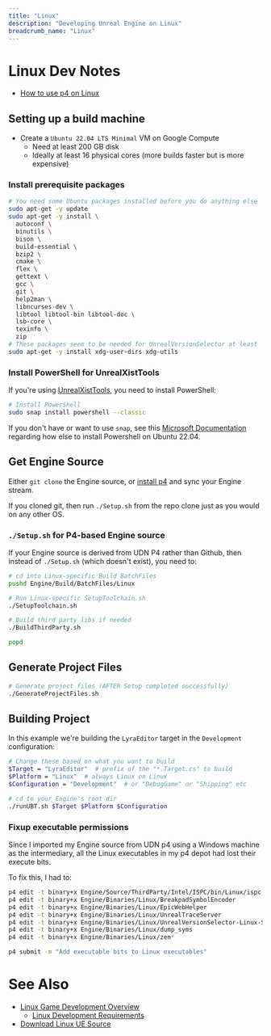 ```yaml
---
title: "Linux"
description: "Developing Unreal Engine on Linux"
breadcrumb_name: "Linux"
---
```


# Linux Dev Notes

- [How to use p4 on Linux](/UE5/Linux/p4)

## Setting up a build machine

- Create a `Ubuntu 22.04 LTS Minimal` VM on Google Compute
  - Need at least 200 GB disk
  - Ideally at least 16 physical cores (more builds faster but is more expensive)

### Install prerequisite packages

```bash
# You need some Ubuntu packages installed before you do anything else
sudo apt-get -y update
sudo apt-get -y install \
  autoconf \
  binutils \
  bison \
  build-essential \
  bzip2 \
  cmake \
  flex \
  gettext \
  gcc \
  git \
  help2man \
  libncurses-dev \
  libtool libtool-bin libtool-doc \
  lsb-core \
  texinfo \
  zip
# These packages seem to be needed for UnrealVersionSelector at least
sudo apt-get -y install xdg-user-dirs xdg-utils
```

### Install PowerShell for UnrealXistTools

If you're using [UnrealXistTools](/UnrealXistTools/), you need to install PowerShell:

```bash
# Install PowerShell
sudo snap install powershell --classic
```

If you don't have or want to use `snap`, see this
[Microsoft Documentation](https://learn.microsoft.com/en-us/powershell/scripting/install/install-ubuntu?view=powershell-7.4)
regarding how else to install Powershell on Ubuntu 22.04.

## Get Engine Source

Either `git clone` the Engine source, or
[install p4](/UE/Linux/p4) and sync your Engine stream.

If you cloned git, then run `./Setup.sh` from the repo clone just as
you would on any other OS.

### `./Setup.sh` for P4-based Engine source

If your Engine source is derived from UDN P4 rather than Github,
then instead of `./Setup.sh` (which doesn't exist), you need to:

```bash
# cd into Linux-specific Build BatchFiles
pushd Engine/Build/BatchFiles/Linux

# Run Linux-specific SetupToolchain.sh
./SetupToolchain.sh

# Build third party libs if needed
./BuildThirdParty.sh

popd
```

## Generate Project Files

```bash
# Generate project files (AFTER Setup completed successfully)
./GenerateProjectFiles.sh
```

## Building Project

In this example we're building the `LyraEditor` target in the `Development` configuration:

```bash
# Change these based on what you want to build
$Target = "LyraEditor"  # prefix of the "*.Target.cs" to build
$Platform = "Linux"  # always Linux on Linux
$Configuration = "Development"  # or "DebugGame" or "Shipping" etc

# cd to your Engine's root dir
./runUBT.sh $Target $Platform $Configuration
```


### Fixup executable permissions

Since I imported my Engine source from UDN p4 using a Windows machine as the intermediary,
all the Linux executables in my p4 depot had lost their execute bits.

To fix this, I had to:

```bash
p4 edit -t binary+x Engine/Source/ThirdParty/Intel/ISPC/bin/Linux/ispc
p4 edit -t binary+x Engine/Binaries/Linux/BreakpadSymbolEncoder
p4 edit -t binary+x Engine/Binaries/Linux/EpicWebHelper
p4 edit -t binary+x Engine/Binaries/Linux/UnrealTraceServer
p4 edit -t binary+x Engine/Binaries/Linux/UnrealVersionSelector-Linux-Shipping
p4 edit -t binary+x Engine/Binaries/Linux/dump_syms
p4 edit -t binary+x Engine/Binaries/Linux/zen*

p4 submit -m "Add executable bits to Linux executables"
```


<a id='see-also'></a>
# See Also

- [Linux Game Development Overview](https://dev.epicgames.com/documentation/en-us/unreal-engine/linux-game-development-in-unreal-engine)
  - [Linux Development Requirements](https://dev.epicgames.com/documentation/en-us/unreal-engine/linux-development-requirements-for-unreal-engine)
- [Download Linux UE Source](https://www.unrealengine.com/en-US/linux)
